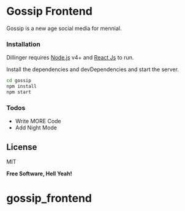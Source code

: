 # Gossip Frontend

Gossip is a new age social media for mennial.

### Installation

Dillinger requires [Node.js](https://nodejs.org/) v4+ and [React Js](https://reactjs.org/) to run.

Install the dependencies and devDependencies and start the server.

```sh
cd gossip
npm install
npm start
```

### Todos

- Write MORE Code
- Add Night Mode

License
----

MIT

**Free Software, Hell Yeah!**
# gossip_frontend
